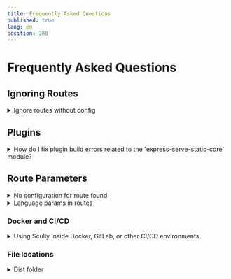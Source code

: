 ```yaml
---
title: Frequently Asked Questions
published: true
lang: en
position: 200
---
```


# Frequently Asked Questions

## Ignoring Routes

<details>
<summary>Ignore routes without config</summary>

> I have a lot of routes I don't want Scully to handle.  
> How can I deal with this?

Scully will use the `default` plugin for any route that is not specified. When you want to have another way to handle defaults, you can replace this plugin with another one.  
For example, if you want to ignore all undefined routes you can do:

```typescript
registerPlugin('router', 'default', findPlugin('ignored'));
```

In case you want to have some more control, you can create a custom plugin:

```typescript
registerPlugin(
  'router',
  'default',
  async (route: string): Promise<HandledRoute[]> => {
    if (route === 'somethingSpecial') {
      return [{ route, type: 'somethingElse' }];
    }
    if (route === 'somethingSpecial/:id') {
      const data = httpGetJson('someEndPoint'); // fetch some json
      const { createPath } = routeSplit(route);
      const routes: HandledRoutes[] = [];
      for (const row of data) {
        routes.push({ route: createPath(row.id), type: 'default' });
      }
      return routes;
    }
    return [];
  },
  undefined,
  { replaceExistingPlugin: true }
);
```

</details>

## Plugins

<details>
<summary>How do I fix plugin build errors related to the `express-serve-static-core` module?</summary>

> Building a plugin results in a fatal error `Cannot find module 'express-serve-static-core'`, originating from `node_modules/@scullyio/scully/lib/utils/serverstuff/staticServer.d.ts`

To correct this, add the `skipLibCheck` and `skipDefaultLibCheck` flags to your `tsconfig.json` => `compilerOptions` like this:

```json
{
  "compileOnSave": false,
  "compilerOptions": {
    "skipLibCheck": true,
    "skipDefaultLibCheck": true
  }
}
```

</details>

## Route Parameters

<details>
<summary>No configuration for route found</summary>

If you run Scully and the following warning is displayed, you need to teach Scully how to use the project's route parameters.

```bash
No configuration for route `/user/:userId` found. Skipping
```

The above error is given because Scully does not know all the possible values for `:userId`. Teach Scully how to get the list of `:userId`s from your app. Scully can turn `/user/:userId` into a list of meaningful pre-renderable routes like so:

```
/user/1
/user/2
/user/3
...
/user/100
```

Even small Angular projects have routes that contain route parameters. To stop Scully from skipping these routes, configure a [route plugin](/docs/Reference/plugins/types/router). Route plugins teach Scully how to fetch data and merges it into routes using parameters.

The easiest way to understand route plugin is by understanding the [`jsonPlugin`](/docs/Reference/plugins/built-in-plugins/json). It simply fetches data from any API that you specify, and it returns a list of properties that can be used to replace the route parameter. Checkout the [jsonPlugin docs](/docs/Reference/plugins/built-in-plugins/json) to see an example of how easy this configuration is.

</details>

<details>
<summary>Language params in routes</summary>

> I have a routing structure which looks like this:  
> `/:lang`  
> `/:lang/page1`  
> `/:lang/page2`  
> etc.  
> `:lang` can have few values (`'it'`, `'en'`, etc.)  
> I prefer to store `:lang` in the config, without a dedicated endpoint.  
> How can I solve this?

As the Scully config file is typescript, you can post-process the routing object.  
A very crude solution would be something like this:

```typescript
import { ScullyConfig } from '@scullyio/scully';

const preLangConfig: ScullyConfig = {
  /** settngs */
  routes: {
    ':lang/route1': { type: 'default' },
    ':lang/route2': { type: 'default' },
    ':lang/route3': { type: 'default' },
    ':lang/route4': { type: 'default' },
  },
};
export const config = {
  ...preLangConfig,
  routes: Object.fromEntries(
    // make sure you use a node-version that supports this, or use a reduce.
    Object.entries(preLangConfig.routes).reduce((all, [route, config]) => {
      if (route.includes(':lang')) {
        ['it', 'en', 'nl', 'sp'].forEach((
          lang // <-- language array
        ) => all.push([route.split(':lang').join(lang), config]));
      } else {
        all.push([route, config]);
      }
      return all;
    }, [])
  ),
};

console.log(config.routes);
```

It takes the `preLangConfig` and iterates over all the routes. When it finds the `:lang` parameter, it creates an entry with every value provided in the language array. That way the final config will have a route for every language available.

</details>

### Docker and CI/CD

<details>
<summary>Using Scully inside Docker, GitLab, or other CI/CD environments</summary>
> When I run Scully in XXX it gets stuck.

In all the cases we have seen around this, it is a problem with puppeteer running inside XXX. Most ofter it is missing the Chrome dependency.
A lot of information about this is on the [puppeteet troubleshooting page](https://github.com/puppeteer/puppeteer/blob/main/docs/troubleshooting.md)

We heard back from serveral users that a docker confile like the below one works for them.

```Dockerfile
FROM node:12-alpine

RUN apk add --no-cache \
      chromium \
      ca-certificates

ENV PUPPETEER_SKIP_CHROMIUM_DOWNLOAD true
```

As a base docker config, and then make sure to set the environment correctly in the container that runs Scully:
In order to use this I create my projects' Docker file like this:

```Dockerfile
FROM aboveConfig
ENV SCULLY_PUPPETEER_EXECUTABLE_PATH '/usr/bin/chromium-browser'
... more docker stuff here
... in the end:
RUN npm run scully
```

</details>

### File locations

<details>
<summary>Dist folder</summary>
> Scully tells me I can't use the `dist` folder

As in some cases the Angular CLI puts the distribution files directly in the dist folder, and the Scully outputs its result in a subfolder of that by default.
As most operating systems will raise objections if you are trying to copy a folder into a subfolder of that same folder. Scully will raise an error.
To fix this error, you should open your `angular.json` and find the property `outputhPath`
Then change that from:

```json
  ...,
  "architect": {
    ...,
    "buiild" : {
      ...,
      "outputPath": "dist",
    }
  }

```

to:

```json
  ...,
  "architect": {
    ...,
    "buiild" : {
      ...,
      "outputPath": "dist/someName",
    }
  }

```

</details>
